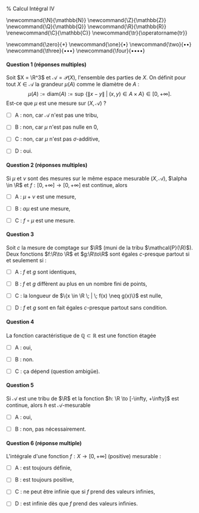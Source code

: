 % Calcul Intégral IV

<!-- LaTeX Macros -->
\newcommand{\N}{\mathbb{N}}
\newcommand{\Z}{\mathbb{Z}}
\newcommand{\Q}{\mathbb{Q}}
\newcommand{\R}{\mathbb{R}}
\renewcommand{\C}{\mathbb{C}}
\newcommand{\tr}{\operatorname{tr}}

\newcommand{\zero}{$\mathord{\boldsymbol{\circ}}$}
\newcommand{\one}{$\mathord{\bullet}$}
\newcommand{\two}{$\mathord{\bullet}\mathord{\bullet}$}
\newcommand{\three}{$\mathord{\bullet}\mathord{\bullet}\mathord{\bullet}$}
\newcommand{\four}{$\mathord{\bullet}\mathord{\bullet}\mathord{\bullet}\mathord{\bullet}$}

#### Question 1 (réponses multiples)
Soit $X = \R^3$ et $\mathcal{A} = \mathcal{P}(X)$, l'ensemble des parties de $X$.
On définit pour tout $X \in \mathcal{A}$ la grandeur $\mu(A)$ comme le diamètre de $A$ :
$$
\mu(A) := \mathrm{diam}(A) := \sup \, \{\|x - y\| \; | \; (x, y) \in A \times A\} \in [0, +\infty].
$$
Est-ce que $\mu$ est une mesure sur $(X, \mathcal{A})$ ?

  - [ ] A : non, car $\mathcal{A}$ n'est pas une tribu,

  - [ ] B : non, car $\mu$ n'est pas nulle en 0,

  - [ ] C : non, car $\mu$ n'est pas $\sigma$-additive,

  - [ ] D : oui.


#### Question 2 (réponses multiples) 
Si $\mu$ et $\nu$ sont des mesures sur le même espace mesurable $(X, \mathcal{A})$,
$\alpha \in \R$ et $f: [0, +\infty] \to [0, +\infty]$ est continue, 
alors

  - [ ] A : $\mu + \nu$ est une mesure,

  - [ ] B : $\alpha \mu$ est une mesure,

  - [ ] C : $f\circ \mu$ est une mesure. 

#### Question 3
Soit $c$ la mesure de comptage sur $\R$ (muni de la tribu $\mathcal{P}(\R)$).
Deux fonctions $f:\R\to \R$ et $g:\R\to\R$ sont égales $c$-presque partout si
et seulement si :

  - [ ] A : $f$ et $g$ sont identiques,

  - [ ] B : $f$ et $g$ diffèrent au plus en un nombre fini de points,

  - [ ] C : la longueur de $\{x \in \R \; | \; f(x) \neq g(x)\}$ est nulle,

  - [ ] D : $f$ et $g$ sont en fait égales $c$-presque partout sans condition.

#### Question 4
La fonction caractéristique de $\mathbb{Q} \subset \mathbb{R}$ est une fonction étagée

  - [ ] A : oui,

  - [ ] B : non.

  - [ ] C : ça dépend (question ambigüe).

#### Question 5
Si $\mathcal{A}$ est une tribu de $\R$ et la fonction
$h: \R \to [-\infty, +\infty]$ est continue, alors $h$ est $\mathcal{A}$-mesurable

  - [ ] A : oui,

  - [ ] B : non, pas nécessairement.

#### Question 6 (réponse multiple)
L'intégrale d'une fonction $f: X \to [0, +\infty]$ (positive) mesurable :

  - [ ] A : est toujours définie,
  
  - [ ] B : est toujours positive,

  - [ ] C : ne peut être infinie que si $f$ prend des valeurs infinies,

  - [ ] D : est infinie dès que $f$ prend des valeurs infinies.

